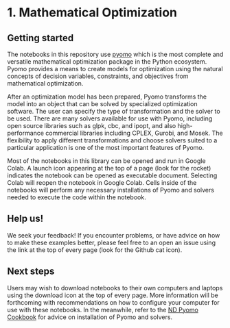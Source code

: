 # 1. Mathematical Optimization

## Getting started

The notebooks in this repository use [pyomo](https://en.wikipedia.org/wiki/Pyomo) which is the most complete and versatile mathematical optimization package in the Python ecosystem. Pyomo provides a means to create models for optimization using the natural concepts of decision variables, constraints, and objectives from mathematical optimization.

After an optimization model has been prepared, Pyomo transforms the model into an object that can be solved by specialized optimization software. The user can specify the type of transformation and the solver to be used. There are many solvers available for use with Pyomo, including open source libraries such as glpk, cbc, and ipopt, and also high-performance commercial libraries including CPLEX, Gurobi, and Mosek. The flexibility to apply different transformations and choose solvers suited to a particular application is one of the most important features of Pyomo.

Most of the notebooks in this library can be opened and run in Google Colab. A launch icon appearing at the top of a page (look for the rocket) indicates the notebook can be opened as executable document. Selecting Colab will reopen the notebook in Google Colab. Cells inside of the notebooks will perform any necessary installations of Pyomo and solvers needed to execute the code within the notebook.

## Help us!

We seek your feedback! If you encounter problems, or have advice on how to make these examples better, please feel free to an open an issue using the link at the top of every page (look for the Github cat icon). 

## Next steps

Users may wish to download notebooks to their own computers and laptops using the download icon at the top of every page. More information will be forthcoming with recommendations on how to configure your computer for use with these notebooks. In the meanwhile, refer to the [ND Pyomo Cookbook](https://jckantor.github.io/ND-Pyomo-Cookbook/) for advice on installation of Pyomo and solvers.
